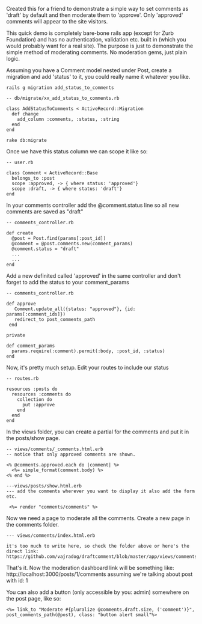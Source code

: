 Created this for a friend to demonstrate a simple way to set comments as 'draft' by default and then moderate them to 'approve'. Only 'approved' comments will appear to the site visitors.

This quick demo is completely bare-bone rails app (except for Zurb Foundation) and has no authentication, validation etc. built in (which you would probably want for a real site). The purpose is just to demonstrate the simple method of moderating comments. No moderation gems, just plain logic.

Assuming you have a Comment model nested under Post, create a migration and add 'status' to it, you could really name it whatever you like.

```
rails g migration add_status_to_comments
```

```
-- db/migrate/xx_add_status_to_comments.rb

class AddStatusToComments < ActiveRecord::Migration
  def change
  	add_column :comments, :status, :string
  end
end
```
```
rake db:migrate
```

Once we have this status column we can scope it like so:

```
-- user.rb

class Comment < ActiveRecord::Base
  belongs_to :post
  scope :approved, -> { where status: 'approved'}
  scope :draft, -> { where status: 'draft'}
end
```

In your comments controller add the @comment.status line so all new comments are saved as "draft"

```
-- comments_controller.rb

def create
  @post = Post.find(params[:post_id])
  @comment = @post.comments.new(comment_params)
  @comment.status = "draft"
  ...
  ...
end
  ```
 
 Add a new definited called 'approved' in the same controller and don't forget to add the status to your comment_params
 
 ```
 -- comments_controller.rb
  
 def approve
    Comment.update_all({status: "approved"}, {id: params[:comment_ids]})
    redirect_to post_comments_path
  end
  
 private
 
 def comment_params
   params.require(:comment).permit(:body, :post_id, :status)
 end
  ```
 
Now, it's pretty much setup. Edit your routes to include our status

```
-- routes.rb

resources :posts do
  resources :comments do
    collection do
      put :approve
    end
  end
end
```

In the views folder, you can create a partial for the comments and put it in the posts/show page.

```
-- views/comments/_comments.html.erb
-- notice that only approved comments are shown.

<% @comments.approved.each do |comment| %>
  <%= simple_format(comment.body) %>
<% end %>

---views/posts/show.html.erb
--- add the comments wherever you want to display it also add the form etc.

 <%= render "comments/comments" %>

```
Now we need a page to moderate all the comments. Create a new page in the comments folder.

```
--- views/comments/index.html.erb

it's too much to write here, so check the folder above or here's the direct link: https://github.com/vajradog/draftcomment/blob/master/app/views/comments/index.html.erb

```

That's it. Now the moderation dashboard link will be something like: http://localhost:3000/posts/1/comments assuming we're talking about post with id: 1

You can also add a button (only accessible by you: admin) somewhere on the post page, like so:

```
<%= link_to "Moderate #{pluralize @comments.draft.size, ('comment')}", post_comments_path(@post), class: "button alert small"%>
	